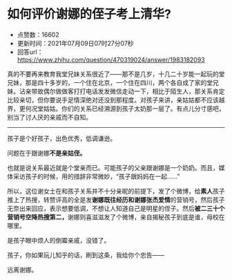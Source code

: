 # 如何评价谢娜的侄子考上清华?
- 点赞数：16602
- 更新时间：2021年07月09日07时27分07秒
- 回答url：https://www.zhihu.com/question/470319024/answer/1983182093
<body>
 <p data-pid="3nccl5ht">真的不要再来教育我堂兄妹关系很近了——那不是几岁，十几二十岁能一起玩的堂兄妹，那是四十多岁的，一个住在北京，一个住在四川，两个各自成了家的堂兄妹。沾亲带故偶尔做做客打打电话发发微信走动一下，相比于陌生人，那关系肯定比较亲切，但你要说手足情深绝对还没到那程度。对孩子来讲，亲姑姑都不应该越界，更何况堂姑姑。你们的关系已经溯源到孩子太奶那一层了。有点儿分寸感吧，别当了讨人厌的亲戚而不自知。</p>
 <hr>
 <p data-pid="lqTprlFR">孩子是个好孩子，出色优秀，低调谦逊。</p>
 <p data-pid="8jGTtpNG">问题在于跟谢娜<b>不是亲姑侄。</b></p>
 <p data-pid="2LdES4em">也就是说关系最近就是个堂亲而已。可能孩子的父亲跟谢娜是一个奶奶。而且，媒体采访孩子的时候，用的措辞非常微妙，“孩子跟妈妈在一起……”</p>
 <p data-pid="15Wd0v4b">所以，这位谢女士在和孩子关系并不十分亲昵的前提下，发了个微博，给<b>素人</b>孩子推上了热搜，转赞评高的全是发<b>谢娜既往经历和谢娜张杰爱情</b>的营销号，然后孩子无奈出来回应，表示想要低调，不想让人知道自己是明星的侄子。然后<b>被二三十个营销号空降热搜第二，</b>谢娜则喜滋滋发了个微博，亲自揭秘孩子到底是谁，母校在哪里。</p>
 <p data-pid="JnlvGvrj">是孩子眼中烦人的倒霉亲戚，没错了。</p>
 <p data-pid="GQP1lCf3">孩子，你如果玩儿知乎的话，刷到这条，我给你个忠告——</p>
 <p data-pid="KhS9DutO">远离谢娜。</p>
</body>